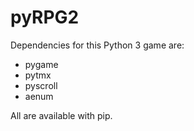 # pyRPG2

Dependencies for this Python 3 game are:
- pygame
- pytmx
- pyscroll
- aenum

All are available with pip.
